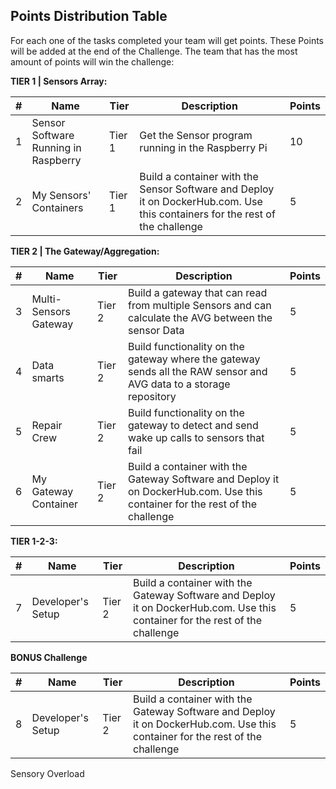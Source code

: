

## Points Distribution Table ##

For each one of the tasks completed your team will get points. These Points will be added at the end of the Challenge. The team that has the most amount of points will win the challenge: 

**TIER 1 | Sensors Array:**

|#|Name|Tier|Description|Points|
|----|----|----|-----------|------|
|1 |Sensor Software Running in Raspberry|Tier 1|Get the Sensor program running in the Raspberry Pi|10|
|2 |My Sensors' Containers|Tier 1| Build a container with the Sensor Software and Deploy it on DockerHub.com. Use this containers for the rest of the challenge|5|


**TIER 2 | The Gateway/Aggregation:**

|#|Name|Tier|Description|Points|
|----|----|----|-----------|------|
|3|Multi-Sensors Gateway|Tier 2| Build a gateway that can read from multiple Sensors and can calculate the AVG between the sensor Data|5|
|4|Data smarts| Tier 2| Build functionality on the gateway where the gateway sends all the RAW sensor and AVG data to a storage repository|5|
|5|Repair Crew|Tier 2| Build functionality on the gateway to detect and send wake up calls to sensors that fail|5|
|6|My Gateway Container|Tier 2| Build a container with the Gateway Software and Deploy it on DockerHub.com. Use this container for the rest of the challenge|5|


**TIER 1-2-3:**


|#|Name|Tier|Description|Points|
|----|----|----|-----------|------|
|7|Developer's Setup|Tier 2| Build a container with the Gateway Software and Deploy it on DockerHub.com. Use this container for the rest of the challenge|5|


**BONUS Challenge**

|#|Name|Tier|Description|Points|
|----|----|----|-----------|------|
|8|Developer's Setup|Tier 2| Build a container with the Gateway Software and Deploy it on DockerHub.com. Use this container for the rest of the challenge|5|



Sensory Overload